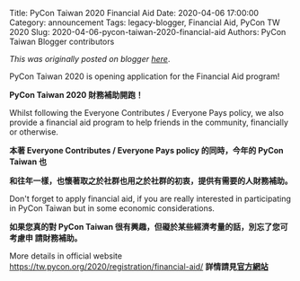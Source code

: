 Title: PyCon Taiwan 2020 Financial Aid
Date: 2020-04-06 17:00:00
Category: announcement
Tags: legacy-blogger, Financial Aid, PyCon TW 2020
Slug: 2020-04-06-pycon-taiwan-2020-financial-aid
Authors: PyCon Taiwan Blogger contributors

*This was originally posted on blogger [here](https://pycontw.blogspot.com/2020/04/pycon-taiwan-2020-financial-aid.html)*.

<!--more-->

PyCon Taiwan 2020 is opening application for the Financial Aid program!

**PyCon Taiwan 2020 財務補助開跑！**

Whilst following the Everyone Contributes / Everyone Pays policy, we also provide a
financial aid program to help friends in the community, financially or otherwise.

**本著 Everyone Contributes / Everyone Pays policy 的同時，今年的 PyCon Taiwan 也**

**和往年一樣，也懷著取之於社群也用之於社群的初衷，提供有需要的人財務補助。**

Don't forget to apply financial aid, if you are really interested in participating in PyCon
Taiwan but in some economic considerations.

**如果您真的對 PyCon Taiwan 很有興趣，但礙於某些經濟考量的話，別忘了您可考慮申
請財務補助。**

More details in official website <https://tw.pycon.org/2020/registration/financial-aid/>
**詳情請見[官方網站](https://tw.pycon.org/2020/registration/financial-aid/)**
